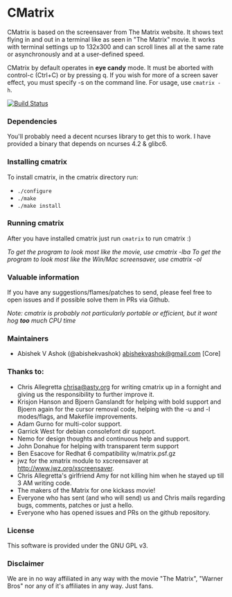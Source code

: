# CMatrix

CMatrix is based on the screensaver from The Matrix website. It shows text
flying in and out in a terminal like as seen in "The Matrix" movie. It works
with terminal settings up to 132x300 and can scroll lines all at the same
rate or asynchronously and at a user-defined speed.

CMatrix by default operates in **eye candy** mode.  It must be aborted with
control-c (Ctrl+C) or by pressing q.  If you wish for more of a screen saver
effect, you must specify -s on the command line. For usage, use `cmatrix -h`.

[![Build Status](https://travis-ci.org/abishekvashok/cmatrix.svg?branch=master)](https://travis-ci.org/abishekvashok/cmatrix)
### Dependencies
You'll probably need a decent ncurses library to get this to work. I
have provided a binary that depends on ncurses 4.2 & glibc6.

### Installing cmatrix
To install cmatrix, in the cmatrix directory run:
- `./configure`
- `./make`
- `./make install`

### Running cmatrix
After you have installed cmatrix just run `cmatrix` to run cmatrix :)

_To get the program to look most like the movie, use cmatrix -lba_
_To get the program to look most like the Win/Mac screensaver, use cmatrix -ol_

### Valuable information
If you have any suggestions/flames/patches to send, please feel free to
open issues and if possible solve them in PRs via Github.

_Note: cmatrix is probably not particularly portable or efficient, but it wont hog
**too** much CPU time_

### Maintainers
- Abishek V Ashok (@abishekvashok) <abishekvashok@gmail.com> [Core]

### Thanks to:
- Chris Allegretta <chrisa@asty.org> for writing cmatrix up in a fornight and giving us
  the responsibility to further improve it.
- Krisjon Hanson and Bjoern Ganslandt for helping with bold support and 
  Bjoern again for the cursor removal code, helping with the -u and -l
  modes/flags, and Makefile improvements.
- Adam Gurno for multi-color support.
- Garrick West for debian consolefont dir support.
- Nemo for design thoughts and continuous help and support.
- John Donahue for helping with transparent term support
- Ben Esacove for Redhat 6 compatibility w/matrix.psf.gz
- jwz for the xmatrix module to xscreensaver at http://www.jwz.org/xscreensaver.
- Chris Allegretta's girlfriend Amy for not killing him when he stayed up till 3 AM
  writing code.
- The makers of the Matrix for one kickass movie!
- Everyone who has sent (and who will send) us and Chris mails regarding
  bugs, comments, patches or just a hello.
- Everyone who has opened issues and PRs on the github repository.

### License
This software is provided under the GNU GPL v3.

### Disclaimer
We are in no way affiliated in any way with the movie "The Matrix", "Warner Bros" nor
any of it's affiliates in any way. Just fans.

